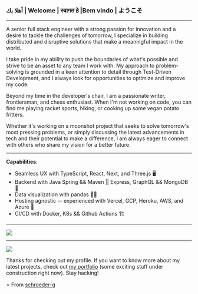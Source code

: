 
### أهلا بك | Welcome | स्वागत हे  |Bem vindo | ようこそ  


----

A senior full stack engineer with a strong passion for innovation and a desire to tackle the challenges of tomorrow, I specialize in building distributed and disruptive solutions that make a meaningful impact in the world.

I take pride in my ability to push the boundaries of what's possible and strive to be an asset to any team I work with. My approach to problem-solving is grounded in a keen attention to detail through Test-Driven Development, and I always look for opportunities to optimize and improve my code.

Beyond my time in the developer's chair, I am a passionate writer, frontiersman, and chess enthusiast. When I'm not working on code, you can find me playing racket sports, hiking, or cooking up some vegan potato fritters.

Whether it's working on a moonshot project that seeks to solve tomorrow's most pressing problems, or simply discussing the latest advancements in tech and their potential to make a difference, I am always eager to connect with others who share my vision for a better future.

-----


**Capabilities**:

- Seamless UX with TypeScript, React, Next, and Three.js 🖥️
- Backend with Java Spring && Maven || Express, GraphQL && MongoDB 💾
- Data visualization with pandas 🧮🐼
- Hosting agnostic -- experienced with Vercel, GCP, Heroku, AWS, and Azure 🚀
- CI/CD with Docker, K8s && Github Actions 🏗️

-----


<a href="https://github.com/schroeder-g">
  <img src="https://github-readme-stats.vercel.app/api?username=schroeder-g&show_icons=true&hide_border=true" />
</a>

---

<a href="https://github.com/schroeder-g">
  <img src="https://github-readme-stats.vercel.app/api/top-langs/?username=schroeder-g&layout=compact" />
</a>


Thanks for checking out my profile. If you want to know more about my latest projects, check out [my portfolio](http://alex-g.com) (some exciting stuff under construction right now). Stay hacking!

⭐️ From [schroeder-g](https://github.com/schroeder-g)
